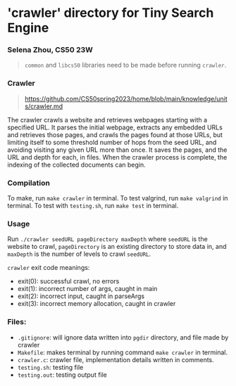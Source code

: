 # 'crawler' directory for Tiny Search Engine

### Selena Zhou, CS50 23W

> `common` and `libcs50` libraries need to be made before running `crawler`.

### Crawler
> https://github.com/CS50spring2023/home/blob/main/knowledge/units/crawler.md

The crawler crawls a website and retrieves webpages starting with a specified URL. It parses the initial webpage, extracts any embedded URLs and retrieves those pages, and crawls the pages found at those URLs, but limiting itself to some threshold number of hops from the seed URL, and avoiding visiting any given URL more than once. It saves the pages, and the URL and depth for each, in files. When the crawler process is complete, the indexing of the collected documents can begin.

### Compilation
To make, run `make crawler` in terminal.
To test valgrind, run `make valgrind` in terminal.
To test with `testing.sh`, run `make test` in terminal.

### Usage
Run `./crawler seedURL pageDirectory maxDepth` where `seedURL` is the website to crawl, `pageDirectory` is an existing directory to store data in, and `maxDepth` is the number of levels to crawl `seedURL`.

`crawler` exit code meanings:
* exit(0): successful crawl, no errors
* exit(1): incorrect number of args, caught in main
* exit(2): incorrect input, caught in parseArgs
* exit(3): incorrect memory allocation, caught in crawler

### Files:
* `.gitignore`: will ignore data written into `pgdir` directory, and file made by crawler
* `Makefile`: makes terminal by running command `make crawler` in terminal.
* `crawler.c`: crawler file, implementation details written in comments.
* `testing.sh`: testing file
* `testing.out`: testing output file
